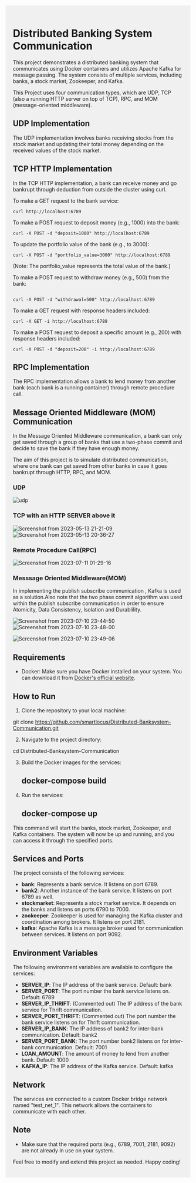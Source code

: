<div style="background-color: #f0f0f0; padding: 20px;">


# Distributed Banking System Communication

This project demonstrates a distributed banking system that communicates using Docker containers and utilizes Apache Kafka for message passing. The system consists of multiple services, including banks, a stock market, Zookeeper, and Kafka.

This Project uses four communication types, which are UDP, TCP (also a running HTTP server on top of TCP), RPC, and MOM (message-oriented middleware).

## UDP Implementation

The UDP implementation involves banks receiving stocks from the stock market and updating their total money depending on the received values of the stock market.

## TCP HTTP Implementation

In the TCP HTTP implementation, a bank can receive money and go bankrupt through deduction from outside the cluster using curl.


To make a GET request to the bank service:

```
curl http://localhost:6789

```
To make a POST request to deposit money (e.g., 1000) into the bank:

```
curl -X POST -d "deposit=1000" http://localhost:6789

```

To update the portfolio value of the bank (e.g., to 3000):

```
curl -X POST -d "portfolio_value=3000" http://localhost:6789

```

(Note: The portfolio_value represents the total value of the bank.)

To make a POST request to withdraw money (e.g., 500) from the bank:

```

curl -X POST -d "withdrawal=500" http://localhost:6789

```

To make a GET request with response headers included:

```
curl -X GET -i http://localhost:6789

```

To make a POST request to deposit a specific amount (e.g., 200) with response headers included:

```
curl -X POST -d "deposit=200" -i http://localhost:6789

```


## RPC Implementation

The RPC implementation allows a bank to lend money from another bank (each bank is a running container) through remote procedure call.

## Message Oriented Middleware (MOM) Communication

In the Message Oriented Middleware communication, a bank can only get saved through a group of banks that use a two-phase commit and decide to save the bank if they have enough money.

The aim of this project is to simulate distributed communication, where one bank can get saved from other banks in case it goes bankrupt through HTTP, RPC, and MOM.



### UDP
![udp](https://github.com/smartlocus/Distributed-Banksystem-Communication/assets/114703928/f6436999-0f1c-4c5c-9c9e-c2846f1f9f41)

### TCP with an HTTP SERVER above it
![Screenshot from 2023-05-13 21-21-09](https://github.com/smartlocus/Distributed-Banksystem-Communication/assets/114703928/99952da4-c003-4cd2-93e7-13121dd119b7)
![Screenshot from 2023-05-13 20-36-27](https://github.com/smartlocus/Distributed-Banksystem-Communication/assets/114703928/ddea11b0-6a9d-4ee9-b75a-3db10b2873dc)

### Remote Procedure Call(RPC)
![Screenshot from 2023-07-11 01-29-16](https://github.com/smartlocus/Distributed-Banksystem-Communication/assets/114703928/d3ea10c1-95c4-42d3-8e24-89e12147b25c)

### Messsage Oriented Middleware(MOM) 
In implementing the publish subscribe communication , Kafka is used as a solution.Also note
that the two phase commit algorithm was used within the publish subscribe communication in order to ensure Atomicity, Data Consistency, Isolation and Durablility.

![Screenshot from 2023-07-10 23-44-50](https://github.com/smartlocus/Distributed-Banksystem-Communication/assets/114703928/7db2e7b7-1262-4639-aaec-a5dcef703016)
![Screenshot from 2023-07-10 23-48-00](https://github.com/smartlocus/Distributed-Banksystem-Communication/assets/114703928/cb3eb1c3-3953-446e-861f-d30b50b20e05)

![Screenshot from 2023-07-10 23-49-06](https://github.com/smartlocus/Distributed-Banksystem-Communication/assets/114703928/5030fa86-f947-4b9f-af26-8afed8df3cd7)




## Requirements

- Docker: Make sure you have Docker installed on your system. You can download it from [Docker's official website](https://www.docker.com/).

## How to Run

1. Clone the repository to your local machine:

git clone https://github.com/smartlocus/Distributed-Banksystem-Communication.git


2. Navigate to the project directory:

   
 cd Distributed-Banksystem-Communication

 
3. Build the Docker images for the services:

   ## docker-compose build

4. Run the services:

   ## docker-compose up




This command will start the banks, stock market, Zookeeper, and Kafka containers. The system will now be up and running, and you can access it through the specified ports.

## Services and Ports

The project consists of the following services:

- **bank**: Represents a bank service. It listens on port 6789.
- **bank2**: Another instance of the bank service. It listens on port 6789 as well.
- **stockmarket**: Represents a stock market service. It depends on the banks and listens on ports 6790 to 7000.
- **zookeeper**: Zookeeper is used for managing the Kafka cluster and coordination among brokers. It listens on port 2181.
- **kafka**: Apache Kafka is a message broker used for communication between services. It listens on port 9092.

## Environment Variables

The following environment variables are available to configure the services:

- **SERVER_IP**: The IP address of the bank service. Default: bank
- **SERVER_PORT**: The port number the bank service listens on. Default: 6789
- **SERVER_IP_THRIFT**: (Commented out) The IP address of the bank service for Thrift communication.
- **SERVER_PORT_THRIFT**: (Commented out) The port number the bank service listens on for Thrift communication.
- **SERVER_IP_BANK**: The IP address of bank2 for inter-bank communication. Default: bank2
- **SERVER_PORT_BANK**: The port number bank2 listens on for inter-bank communication. Default: 7001
- **LOAN_AMOUNT**: The amount of money to lend from another bank. Default: 1000
- **KAFKA_IP**: The IP address of the Kafka service. Default: kafka

## Network

The services are connected to a custom Docker bridge network named "test_net_1". This network allows the containers to communicate with each other.

## Note

- Make sure that the required ports (e.g., 6789, 7001, 2181, 9092) are not already in use on your system.



Feel free to modify and extend this project as needed. Happy coding!

</div>



